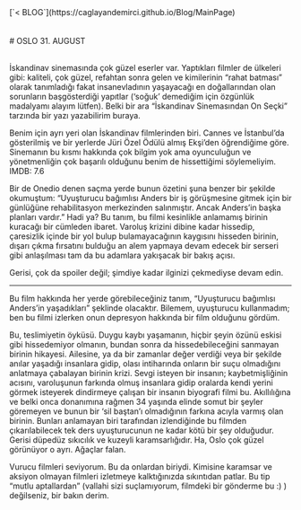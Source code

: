 <html>
        <head>
                <title>Ana Sayfa</title>
                <link rel="stylesheet" type="text/css" href="BlogStyle.css">
                <link rel="icon" href="../coloricon.png">
        </head>
</html>
[`< BLOG`](https://caglayandemirci.github.io/Blog/MainPage)
<br><br><br>
# OSLO 31. AUGUST
<br><br>

İskandinav sinemasında çok güzel eserler var. Yaptıkları filmler de ülkeleri gibi: kaliteli, çok güzel, refahtan sonra gelen ve kimilerinin “rahat batması” olarak tanımladığı fakat insanevladının yaşayacağı en doğallarından olan sorunların başgösterdiği yapıtlar (‘soğuk’ demediğim için özgünlük madalyamı alayım lütfen). Belki bir ara “İskandinav Sinemasından On Seçki” tarzında bir yazı yazabilirim buraya.

Benim için ayrı yeri olan İskandinav filmlerinden biri. Cannes ve İstanbul’da gösterilmiş ve bir yerlerde Jüri Özel Ödülü almış Ekşi’den öğrendiğime göre. Sinemanın bu kısmı hakkında çok bilgim yok ama oyunculuğun ve yönetmenliğin çok başarılı olduğunu benim de hissettiğimi söylemeliyim. IMDB: 7.6

Bir de Onedio denen saçma yerde bunun özetini şuna benzer bir şekilde okumuştum: “Uyuşturucu bağımlısı Anders bir iş görüşmesine gitmek için bir günlüğüne rehabilitasyon merkezinden salınmıştır. Ancak Anders’in başka planları vardır.” Hadi ya? Bu tanım, bu filmi kesinlikle anlamamış birinin kuracağı bir cümleden ibaret. Varoluş krizini dibine kadar hissedip, çaresizlik içinde bir yol bulup bulamayacağının kaygısını hisseden birinin, dışarı çıkma fırsatını bulduğu an alem yapmaya devam edecek bir serseri gibi anlaşılması tam da bu adamlara yakışacak bir bakış açısı.

Gerisi, çok da spoiler değil; şimdiye kadar ilginizi çekmediyse devam edin.<br>
***

Bu film hakkında her yerde görebileceğiniz tanım, “Uyuşturucu bağımlısı Anders’in yaşadıkları” şeklinde olacaktır. Bilemem, uyuşturucu kullanmadım; ben bu filmi izlerken onun depresyon hakkında bir film olduğunu gördüm. 

Bu, teslimiyetin öyküsü. Duygu kaybı yaşamanın, hiçbir şeyin özünü eskisi gibi hissedemiyor olmanın, bundan sonra da hissedebileceğini sanmayan birinin hikayesi. Ailesine, ya da bir zamanlar değer verdiği veya bir şekilde anılar yaşadığı insanlara gidip, olası intiharında onların bir suçu olmadığını anlatmaya çabalayan birinin krizi. Sevgi isteyen bir insanın; kaybetmişliğinin acısını, varoluşunun farkında olmuş insanlara gidip oralarda kendi yerini görmek isteyerek dindirmeye çalışan bir insanın biyografi filmi bu. Akıllılığına ve belki onca donanımına rağmen 34 yaşında elinde somut bir şeyler göremeyen ve bunun bir ‘sil baştan’ı olmadığının farkına acıyla varmış olan birinin. Bunları anlamayan biri tarafından izlendiğinde bu filmden çıkarılabilecek tek ders uyuşturucunun ne kadar kötü bir şey olduğudur. Gerisi düpedüz sıkıcılık ve kuzeyli karamsarlığıdır. Ha, Oslo çok güzel görünüyor o ayrı. Ağaçlar falan. 

Vurucu filmleri seviyorum. Bu da onlardan biriydi. Kimisine karamsar ve aksiyon olmayan filmleri izletmeye kalktığınızda sıkıntıdan patlar. Bu tip “mutlu aptallardan” (vallahi sizi suçlamıyorum, filmdeki bir gönderme bu :) ) değilseniz, bir bakın derim.
